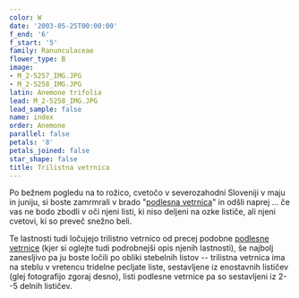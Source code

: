 ```yaml
---
color: W
date: '2003-05-25T00:00:00'
f_end: '6'
f_start: '5'
family: Ranunculaceae
flower_type: B
image:
- M_2-5257_IMG.JPG
- M_2-5258_IMG.JPG
latin: Anemone trifolia
lead: M_2-5258_IMG.JPG
lead_sample: false
name: index
order: Anemone
parallel: false
petals: '8'
petals_joined: false
star_shape: false
title: Trilistna vetrnica
---
```

Po bežnem pogledu na to rožico, cvetočo v severozahodni Sloveniji v maju in juniju, si boste zamrmrali v brado \"[podlesna vetrnica](../AnemoneNemorosa(PodlesnaVetrnica)/si_AnemoneNemorosa(PodlesnaVetrnica).asp)\" in odšli naprej \... če vas ne bodo zbodli v oči njeni listi, ki niso deljeni na ozke lističe, ali njeni cvetovi, ki so preveč snežno beli.

Te lastnosti tudi ločujejo trilistno vetrnico od precej podobne [podlesne vetrnice](../AnemoneNemorosa(PodlesnaVetrnica)/si_AnemoneNemorosa(PodlesnaVetrnica).asp) (kjer si oglejte tudi podrobnejši opis njenih lastnosti), še najbolj zanesljivo pa ju boste ločili po obliki stebelnih listov -- trilistna vetrnica ima na steblu v vretencu tridelne pecljate liste, sestavljene iz enostavnih lističev (glej fotografijo zgoraj desno), listi podlesne vetrnice pa so sestavljeni iz 2--5 delnih lističev.
